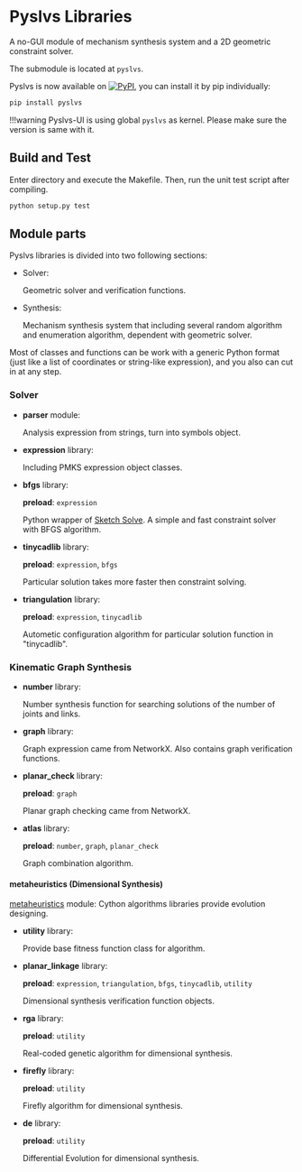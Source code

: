 # Pyslvs Libraries

A no-GUI module of mechanism synthesis system and
a 2D geometric constraint solver.

The submodule is located at `pyslvs`.

Pyslvs is now available on
[![PyPI](https://img.shields.io/pypi/v/pyslvs.svg)](https://pypi.org/project/pyslvs/),
you can install it by pip individually:

```bash
pip install pyslvs
```

!!!warning
    Pyslvs-UI is using global `pyslvs` as kernel.
    Please make sure the version is same with it.

## Build and Test

Enter directory and execute the Makefile. Then, run the unit test script after compiling.

```bash
python setup.py test
```

## Module parts

Pyslvs libraries is divided into two following sections:

+ Solver:

    Geometric solver and verification functions.

+ Synthesis:

    Mechanism synthesis system that including several random algorithm and enumeration algorithm, dependent with geometric solver.

Most of classes and functions can be work with a generic Python format (just like a list of coordinates or string-like expression), and you also can cut in at any step.

### Solver

+ **parser** module:

    Analysis expression from strings, turn into symbols object.

+ **expression** library:

    Including PMKS expression object classes.

+ **bfgs** library:

    **preload**: `expression`

    Python wrapper of [Sketch Solve](https://code.google.com/archive/p/sketchsolve/). A simple and fast constraint solver with BFGS algorithm.

+ **tinycadlib** library:

    **preload**: `expression`, `bfgs`

    Particular solution takes more faster then constraint solving.

+ **triangulation** library:

    **preload**: `expression`, `tinycadlib`

    Autometic configuration algorithm for particular solution function in "tinycadlib".

### Kinematic Graph Synthesis

+ **number** library:

    Number synthesis function for searching solutions of the number of joints and links.

+ **graph** library:

    Graph expression came from NetworkX. Also contains graph verification functions. 

+ **planar_check** library:

    **preload**: `graph`

    Planar graph checking came from NetworkX.

+ **atlas** library:

    **preload**: `number`, `graph`, `planar_check`

    Graph combination algorithm.

#### metaheuristics (Dimensional Synthesis)

[metaheuristics](https://github.com/KmolYuan/metaheuristics) module: Cython algorithms libraries provide evolution designing.

+ **utility** library:

    Provide base fitness function class for algorithm.

+ **planar_linkage** library:

    **preload**: `expression`, `triangulation`, `bfgs`, `tinycadlib`, `utility`

    Dimensional synthesis verification function objects.

+ **rga** library:

    **preload**: `utility`

    Real-coded genetic algorithm for dimensional synthesis.

+ **firefly** library:

    **preload**: `utility`

    Firefly algorithm for dimensional synthesis.

+ **de** library:

    **preload**: `utility`

    Differential Evolution for dimensional synthesis.
